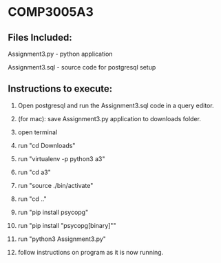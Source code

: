 # COMP3005A3

## Files Included:
Assignment3.py - python application

Assignment3.sql - source code for postgresql setup


## Instructions to execute:
1. Open postgresql and run the Assignment3.sql code in a query editor.

2. (for mac): save Assignment3.py application to downloads folder.
3. open terminal
4. run "cd Downloads"
5. run "virtualenv -p python3 a3"
6. run "cd a3"
7. run "source ./bin/activate"
8. run "cd .."
9. run "pip install psycopg"
10. run "pip install "psycopg[binary]""
11. run "python3 Assignment3.py"
12. follow instructions on program as it is now running.
 


